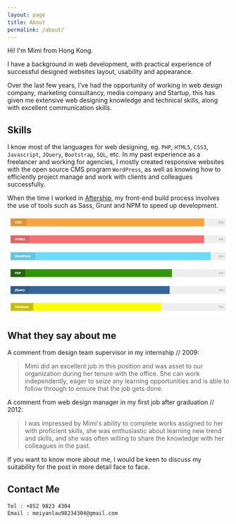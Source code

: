 ```yaml
---
layout: page
title: About
permalink: /about/
---
```


Hi! I'm Mimi from Hong Kong.

I have a background in web development, with practical experience of successful designed websites layout, usability and appearance.

Over the last few years, I’ve had the opportunity of working in web design company, marketing consultancy,  media company and Startup, this has given me extensive web designing knowledge and technical skills, along with excellent communication skills.

## Skills

I know most of the languages for web designing, eg. `PHP`, `HTML5`, `CSS3`, `Javascript`, `JQuery`, `Bootstrap`, `SQL`, etc. In my past experience as a freelancer and working for agencies, I mostly created responsive websites with the open source CMS program `WordPress`, as well as knowing how to efficiently project manage and work with clients and colleagues successfully.

When the time I worked in [Aftership](https://www.aftership/com), my front-end build process involves the use of tools such as Sass, Grunt and NPM to speed up development.

![Technical Skills](/assets/images/technical-skills.png)

## What they say about me
A comment from design team supervisor in my internship // 2009:

> Mimi did an excellent job in this position and was asset to our organization during her tenure with the office. She can work independently, eager to seize any learning opportunities and is able to follow through to ensure that the job gets done.

A comment from web design manager in my first job after graduation // 2012:

> I was impressed by Mimi's ability to complete works assigned to her with proficient skills, she was enthusiastic about learning new trend and skills, and she was often willing to share the knowledge with her colleagues in the past.

If you want to know more about me, I would be keen to discuss my suitability for the post in more detail face to face.

## Contact Me
```
Tel : +852 9823 4304
Email : meiyanlau98234304@gmail.com
```
